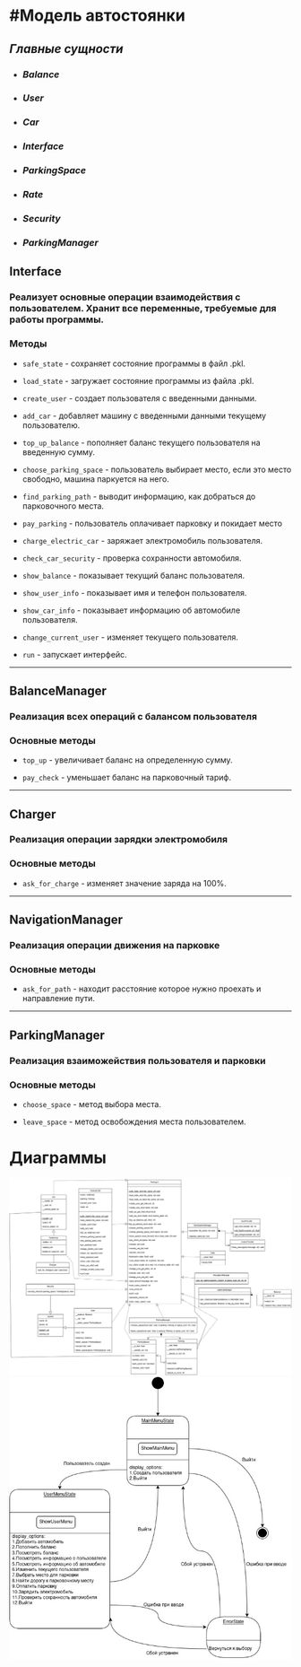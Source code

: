 #Модель автостоянки
==================================
## *Главные сущности*
- ### *Balance* 
- ### *User*
- ### *Car*
- ### *Interface*
- ### *ParkingSpace*
- ### *Rate*
- ### *Security*
- ### *ParkingManager*

## Interface

### **Реализует основные операции взаимодействия с пользователем. Хранит все переменные, требуемые для работы программы.**

### Методы

- `safe_state` - сохраняет состояние программы в файл .pkl.

- `load_state` - загружает состояние программы из файла .pkl.

- `create_user` - создает пользователя с введенными данными.

- `add_car` - добавляет машину с введенными данными текущему пользователю.

- `top_up_balance` - пополняет баланс текущего пользователя на введенную сумму.

- `choose_parking_space` - пользователь выбирает место, если это место свободно, машина паркуется на него.

- `find_parking_path` - выводит информацию, как добраться до парковочного места.

- `pay_parking` - пользователь оплачивает парковку и покидает место

- `charge_electric_car` - заряжает электромобиль пользователя.

- `check_car_security` - проверка сохранности автомобиля.

- `show_balance` - показывает текущий баланс пользователя.

- `show_user_info` - показывает имя и телефон пользователя.

- `show_car_info` - показывает информацию об автомобиле пользователя.

- `сhange_current_user` - изменяет текущего пользователя.

- `run` - запускает интерфейс.

--------------------------------------

## BalanceManager

### **Реализация всех операций с балансом пользователя**
### Основные методы

- `top_up` - увеличивает баланс на определенную сумму.

- `pay_check` - уменьшает баланс на парковочный тариф.

--------------------------------------

## Charger

### **Реализация операции зарядки электромобиля**
### Основные методы

- `ask_for_charge` - изменяет значение заряда на 100%.

--------------------------------------

## NavigationManager

### **Реализация операции движения на парковке**
### Основные методы

- `ask_for_path` - находит расстояние которое нужно проехать и направление пути.

--------------------------------------

## ParkingManager

### **Реализация взаиможействия пользователя и парковки**
### Основные методы

- `choose_space` - метод выбора места.

- `leave_space` - метод освобождения места пользователем.

# Диаграммы 
![classes.png](images/classes.jpg)
![classes.png](images/states.jpg)
